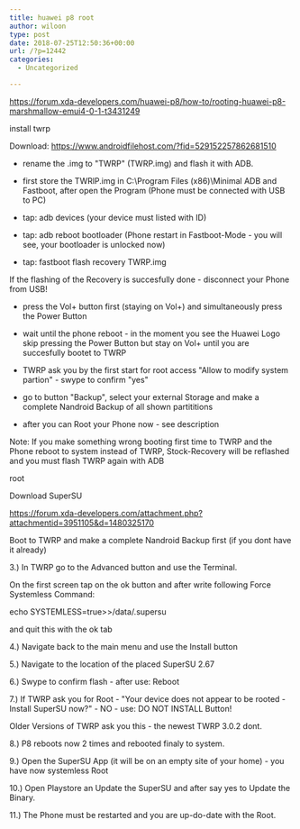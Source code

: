 ```yaml
---
title: huawei p8 root
author: wiloon
type: post
date: 2018-07-25T12:50:36+00:00
url: /?p=12442
categories:
  - Uncategorized

---
```

https://forum.xda-developers.com/huawei-p8/how-to/rooting-huawei-p8-marshmallow-emui4-0-1-t3431249
  
install twrp
  
Download: https://www.androidfilehost.com/?fid=529152257862681510
  
- rename the .img to "TWRP" (TWRP.img) and flash it with ADB.
  
- first store the TWRlP.img in C:\Program Files (x86)\Minimal ADB and Fastboot, after open the Program (Phone must be connected with USB to PC)
  
- tap: adb devices (your device must listed with ID)
  
- tap: adb reboot bootloader (Phone restart in Fastboot-Mode - you will see, your bootloader is unlocked now)
  
- tap: fastboot flash recovery TWRP.img
  
If the flashing of the Recovery is succesfully done - disconnect your Phone from USB!
  
- press the Vol+ button first (staying on Vol+) and simultaneously press the Power Button
  
- wait until the phone reboot - in the moment you see the Huawei Logo skip pressing the Power Button but stay on Vol+ until you are succesfully bootet to TWRP
  
- TWRP ask you by the first start for root access "Allow to modify system partion" - swype to confirm "yes"
  
- go to button "Backup", select your external Storage and make a complete Nandroid Backup of all shown partititions
  
- after you can Root your Phone now - see description
  
Note: If you make something wrong booting first time to TWRP and the Phone reboot to system instead of TWRP, Stock-Recovery will be reflashed and you must flash TWRP again with ADB

root
  
Download SuperSU
  
https://forum.xda-developers.com/attachment.php?attachmentid=3951105&d=1480325170
  
Boot to TWRP and make a complete Nandroid Backup first (if you dont have it already)
  
3.) In TWRP go to the Advanced button and use the Terminal.
  
On the first screen tap on the ok button and after write following Force Systemless Command:
  
echo SYSTEMLESS=true>>/data/.supersu
  
and quit this with the ok tab
  
4.) Navigate back to the main menu and use the Install button
  
5.) Navigate to the location of the placed SuperSU 2.67
  
6.) Swype to confirm flash - after use: Reboot
  
7.) If TWRP ask you for Root - "Your device does not appear to be rooted - Install SuperSU now?" - NO - use: DO NOT INSTALL Button!
  
Older Versions of TWRP ask you this - the newest TWRP 3.0.2 dont.
  
8.) P8 reboots now 2 times and rebooted finaly to system.
  
9.) Open the SuperSU App (it will be on an empty site of your home) - you have now systemless Root
  
10.) Open Playstore an Update the SuperSU and after say yes to Update the Binary.
  
11.) The Phone must be restarted and you are up-do-date with the Root.